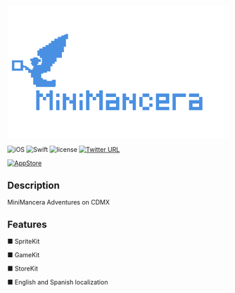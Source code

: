 ![](logo.png)

![iOS](https://img.shields.io/badge/iOS-9.0%2B-orange.svg) 
![Swift](https://img.shields.io/badge/Swift-3.1-orange.svg)
![license](https://img.shields.io/github/license/mashape/apistatus.svg?style=plastic)
[![Twitter URL](https://img.shields.io/twitter/url/http/shields.io.svg?style=social&style=plastic)](https://twitter.com/MiniManceraApp)

[<img src="https://cloud.githubusercontent.com/assets/219689/5575342/963e0ee8-9013-11e4-8091-7ece67d64729.png" height="32" alt="AppStore"/>](itun.es/i6dq5VC)



## Description
MiniMancera Adventures on CDMX

## Features

■ SpriteKit

■ GameKit

■ StoreKit

■ English and Spanish localization
